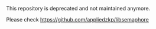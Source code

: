 This repository is deprecated and not maintained anymore.

Please check https://github.com/appliedzkp/libsemaphore
